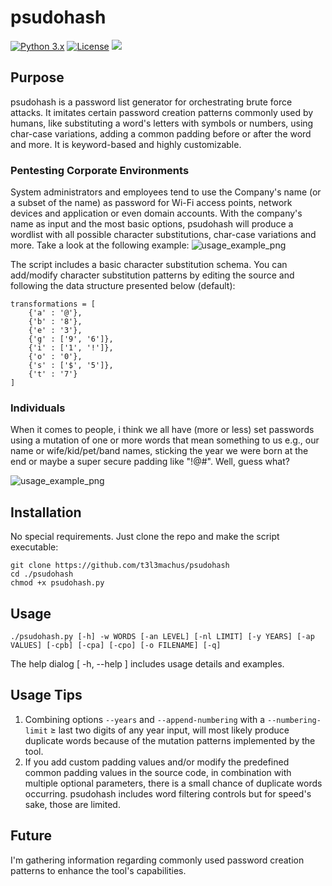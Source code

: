 # psudohash
[![Python 3.x](https://img.shields.io/badge/python-3.x-yellow.svg)](https://www.python.org/) [![License](https://img.shields.io/badge/license-MIT-red.svg)](https://github.com/t3l3machus/psudohash/blob/main/LICENSE) 
<img src="https://img.shields.io/badge/Maintained%3F-Yes-23a82c">  

## Purpose
psudohash is a password list generator for orchestrating brute force attacks. It imitates certain password creation patterns commonly used by humans, like substituting a word's letters with symbols or numbers, using char-case variations, adding a common padding before or after the word and more. It is keyword-based and highly customizable.

### Pentesting Corporate Environments
System administrators and employees tend to use the Company's name (or a subset of the name) as password for Wi-Fi access points, network devices and application or even domain accounts. With the company's name as input and the most basic options, psudohash will produce a wordlist with all possible character substitutions, char-case variations and more. Take a look at the following example:
![usage_example_png](https://raw.github.com/t3l3machus/psudohash/master/Screenshots/micro-example.png)

The script includes a basic character substitution schema. You can add/modify character substitution patterns by editing the source and following the data structure presented below (default):
```
transformations = [
	{'a' : '@'},
	{'b' : '8'},
	{'e' : '3'},
	{'g' : ['9', '6']},
	{'i' : ['1', '!']},
	{'o' : '0'},
	{'s' : ['$', '5']},
	{'t' : '7'}
]
```
### Individuals
When it comes to people, i think we all have (more or less) set passwords using a mutation of one or more words that mean something to us e.g., our name or wife/kid/pet/band names, sticking the year we were born at the end or maybe a super secure padding like "!@#". Well, guess what?

![usage_example_png](https://raw.github.com/t3l3machus/psudohash/master/Screenshots/psudohash.png)

## Installation
No special requirements. Just clone the repo and make the script executable:
```
git clone https://github.com/t3l3machus/psudohash
cd ./psudohash
chmod +x psudohash.py
```  
## Usage
```
./psudohash.py [-h] -w WORDS [-an LEVEL] [-nl LIMIT] [-y YEARS] [-ap VALUES] [-cpb] [-cpa] [-cpo] [-o FILENAME] [-q]
```
The help dialog [ -h, --help ] includes usage details and examples.
## Usage Tips
1. Combining options `--years` and `--append-numbering` with a `--numbering-limit` ≥ last two digits of any year input, will most likely produce duplicate words because of the mutation patterns implemented by the tool. 
2. If you add custom padding values and/or modify the predefined common padding values in the source code, in combination with multiple optional parameters, there is a small chance of duplicate words occurring. psudohash includes word filtering controls but for speed's sake, those are limited.

## Future 
I'm gathering information regarding commonly used password creation patterns to enhance the tool's capabilities.
